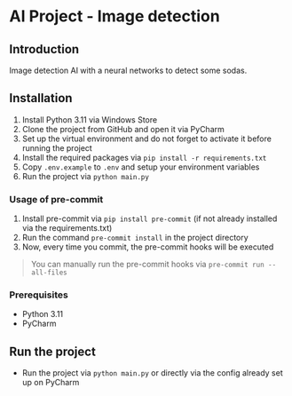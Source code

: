 ﻿# AI Project - Image detection

## Introduction

Image detection AI with a neural networks to detect some sodas.

## Installation

1. Install Python 3.11 via Windows Store
2. Clone the project from GitHub and open it via PyCharm
3. Set up the virtual environment and do not forget to activate it before running the project
4. Install the required packages via `pip install -r requirements.txt`
5. Copy `.env.example` to `.env` and setup your environment variables
6. Run the project via `python main.py`

### Usage of pre-commit

1. Install pre-commit via `pip install pre-commit` (if not already installed via the requirements.txt)
2. Run the command `pre-commit install` in the project directory
3. Now, every time you commit, the pre-commit hooks will be executed

> You can manually run the pre-commit hooks via `pre-commit run --all-files`

### Prerequisites

- Python 3.11
- PyCharm

## Run the project

- Run the project via `python main.py` or directly via the config already set up on PyCharm
